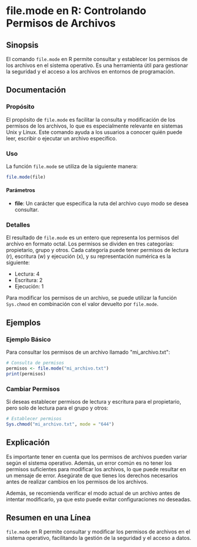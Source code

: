 <!--
Meta Description: # file.mode en R: Controlando Permisos de Archivos ## Sinopsis El comando `file.mode` en R permite consultar y establecer los permisos de los archivos...
Meta Keywords: permisos, los, file, mode, archivos
-->

# file.mode en R: Controlando Permisos de Archivos

## Sinopsis
El comando `file.mode` en R permite consultar y establecer los permisos de los archivos en el sistema operativo. Es una herramienta útil para gestionar la seguridad y el acceso a los archivos en entornos de programación.

## Documentación
### Propósito
El propósito de `file.mode` es facilitar la consulta y modificación de los permisos de los archivos, lo que es especialmente relevante en sistemas Unix y Linux. Este comando ayuda a los usuarios a conocer quién puede leer, escribir o ejecutar un archivo específico.

### Uso
La función `file.mode` se utiliza de la siguiente manera:

```R
file.mode(file)
```

#### Parámetros
- **file**: Un carácter que especifica la ruta del archivo cuyo modo se desea consultar.

### Detalles
El resultado de `file.mode` es un entero que representa los permisos del archivo en formato octal. Los permisos se dividen en tres categorías: propietario, grupo y otros. Cada categoría puede tener permisos de lectura (r), escritura (w) y ejecución (x), y su representación numérica es la siguiente:

- Lectura: 4
- Escritura: 2
- Ejecución: 1

Para modificar los permisos de un archivo, se puede utilizar la función `Sys.chmod` en combinación con el valor devuelto por `file.mode`.

## Ejemplos
### Ejemplo Básico
Para consultar los permisos de un archivo llamado "mi_archivo.txt":

```R
# Consulta de permisos
permisos <- file.mode("mi_archivo.txt")
print(permisos)
```

### Cambiar Permisos
Si deseas establecer permisos de lectura y escritura para el propietario, pero solo de lectura para el grupo y otros:

```R
# Establecer permisos
Sys.chmod("mi_archivo.txt", mode = "644")
```

## Explicación
Es importante tener en cuenta que los permisos de archivos pueden variar según el sistema operativo. Además, un error común es no tener los permisos suficientes para modificar los archivos, lo que puede resultar en un mensaje de error. Asegúrate de que tienes los derechos necesarios antes de realizar cambios en los permisos de los archivos.

Además, se recomienda verificar el modo actual de un archivo antes de intentar modificarlo, ya que esto puede evitar configuraciones no deseadas.

## Resumen en una Línea
`file.mode` en R permite consultar y modificar los permisos de archivos en el sistema operativo, facilitando la gestión de la seguridad y el acceso a datos.